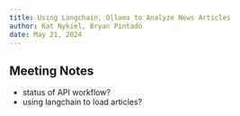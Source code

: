 ```yaml
---
title: Using Langchain, Ollama to Analyze News Articles
author: Kat Nykiel, Bryan Pintado
date: May 21, 2024
---
```


## Meeting Notes

- status of API workflow?
- using langchain to load articles?

